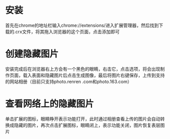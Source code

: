 # 安装 #
首先在chrome的地址栏输入chrome://extensions/进入扩展管理器，然后找到下载的.crx文件，将其拖入浏览器的这个页面，点击添加即可


# 创建隐藏图片 #
安装完成后在浏览器右上方会有一个黑色的眼睛，右击它，点击选项，将会出现制作页面，载入表面和隐藏图片后点击生成图像，最后将图片右键保存，上传到支持的网站相册（目前只支持photo.renren .com和photo.163.com）

# 查看网络上的隐藏图片 #
单击扩展的图标，眼睛睁开表示功能打开，此时通过相册查看上传的图片会自动转换成隐藏的图片，再次点击扩展图标，眼睛闭上，表示功能关闭，图片恢复表层图片